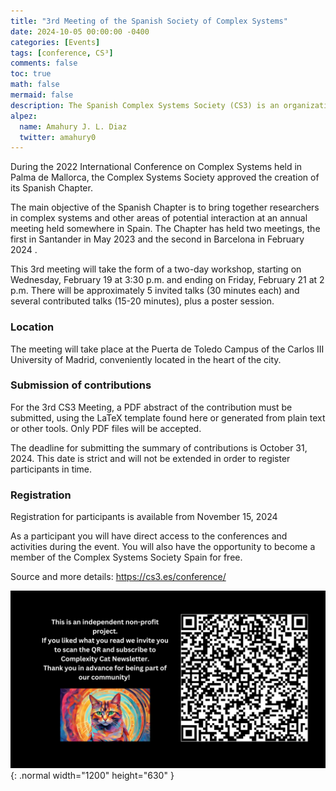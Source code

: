 ```yaml
---
title: "3rd Meeting of the Spanish Society of Complex Systems"
date: 2024-10-05 00:00:00 -0400
categories: [Events]
tags: [conference, CS³]
comments: false
toc: true
math: false
mermaid: false
description: The Spanish Complex Systems Society (CS3) is an organization that encompasses the Spanish Chapter of the Complex Systems Society. 
alpez:
  name: Amahury J. L. Diaz
  twitter: amahury0
---
```


During the 2022 International Conference on Complex Systems held in Palma de Mallorca, the Complex Systems Society approved the creation of its Spanish Chapter.

The main objective of the Spanish Chapter is to bring together researchers in complex systems and other areas of potential interaction at an annual meeting held somewhere in Spain. The Chapter has held two meetings, the first in Santander in May 2023 and the second in Barcelona in February 2024 .

This 3rd meeting will take the form of a two-day workshop, starting on Wednesday, February 19 at 3:30 p.m. and ending on Friday, February 21 at 2 p.m. There will be approximately 5 invited talks (30 minutes each) and several contributed talks (15-20 minutes), plus a poster session.

### Location 
The meeting will take place at the Puerta de Toledo Campus of the Carlos III University of Madrid, conveniently located in the heart of the city.

### Submission of contributions
For the 3rd CS3 Meeting, a PDF abstract of the contribution must be submitted, using the LaTeX template found here or generated from plain text or other tools. Only PDF files will be accepted.

The deadline for submitting the summary of contributions is October 31, 2024. This date is strict and will not be extended in order to register participants in time.

### Registration
Registration for participants is available from November 15, 2024

As a participant you will have direct access to the conferences and activities during the event. You will also have the opportunity to become a member of the Complex Systems Society Spain for free.

Source and more details: https://cs3.es/conference/

![Desktop View](/assets/img/fix/complexity-cat-newsletter.png){: .normal width="1200" height="630" }
